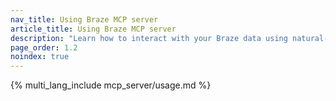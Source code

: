 ```yaml
---
nav_title: Using Braze MCP server
article_title: Using Braze MCP server
description: "Learn how to interact with your Braze data using natural-language tools like Claude and Cursor."
page_order: 1.2
noindex: true
---
```


{% multi_lang_include mcp_server/usage.md %}
